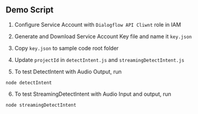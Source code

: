 ## Demo Script

1. Configure Service Account with `Dialogflow API Cliwnt` role in IAM

2. Generate and Download Service Account Key file and name it `key.json`

3. Copy `key.json` to sample code root folder

4. Update `projectId` in `detectIntent.js` and `streamingDetectIntent.js`

5. To test DetectIntent with Audio Output, run

```shell
node detectIntent
```

6. To test StreamingDetectIntent with Audio Input and output, run

```shell
node streamingDetectIntent
```